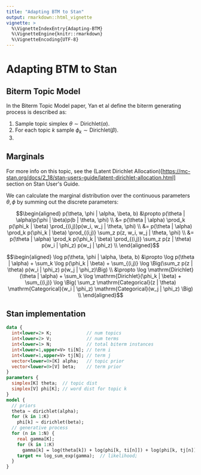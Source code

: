 ```yaml
---
title: "Adapting BTM to Stan"
output: rmarkdown::html_vignette
vignette: >
  %\VignetteIndexEntry{Adapting-BTM}
  %\VignetteEngine{knitr::rmarkdown}
  %\VignetteEncoding{UTF-8}
---
```


# Adapting BTM to Stan

## Biterm Topic Model

In the Biterm Topic Model paper, Yan et al define the biterm generating 
process is described as:

1. Sample topic simplex $\theta \sim \mathrm{Dirichlet}(\alpha)$.
2. For each topic $k$ sample $\phi_k \sim \mathrm{Dirichlet}(\beta)$.
3. 

## Marginals

For more info on this topic, see the 
(Latent Dirichlet Allocation)[https://mc-stan.org/docs/2_18/stan-users-guide/latent-dirichlet-allocation.html] 
section on Stan User's Guide.

We can calculate the marginal distribution over the continuous parameters 
$\theta, \phi$ by summing out the discrete parameters:

$$\begin{aligned}
p(\theta, \phi | \alpha, \beta, b) 
&\propto p(\theta | \alpha)p(\phi | \beta)p(b | \theta, \phi) \\
&= p(\theta | \alpha) \prod_k p(\phi_k | \beta) \prod_{(i,j)}p(w_i, w_j | \theta, \phi) \\ 
&= p(\theta | \alpha) \prod_k p(\phi_k | \beta) \prod_{(i,j)} \sum_z p(z, w_i, w_j | \theta, \phi) \\
&= p(\theta | \alpha) \prod_k p(\phi_k | \beta) \prod_{(i,j)} \sum_z p(z | \theta) p(w_i | \phi_z) p(w_j | \phi_z) \\
\end{aligned}$$

$$\begin{aligned}
\log p(\theta, \phi | \alpha, \beta, b) 
&\propto \log p(\theta | \alpha) + \sum_k \log p(\phi_k | \beta) + \sum_{(i,j)} \log \Big(\sum_z p(z | \theta) p(w_i | \phi_z) p(w_j | \phi_z)\Big) \\
&\propto 
\log \mathrm{Dirichlet}(\theta | \alpha) +
\sum_k \log \mathrm{Dirichlet}(\phi_k | \beta) + 
\sum_{(i,j)} \log \Big(
\sum_z \mathrm{Categorical}(z | \theta) 
\mathrm{Categorical}(w_i | \phi_z) \mathrm{Categorical}(w_j | \phi_z)
\Big) \\
\end{aligned}$$

## Stan implementation


```stan
data {
  int<lower=2> K;             // num topics
  int<lower=2> V;             // num terms
  int<lower=1> N;             // total biterm instances
  int<lower=1,upper=V> ti[N]; // term i
  int<lower=1,upper=V> tj[N]; // term j
  vector<lower=0>[K] alpha;   // topic prior
  vector<lower=0>[V] beta;    // term prior
}
parameters {
  simplex[K] theta;  // topic dist
  simplex[V] phi[K]; // word dist for topic k
}
model {
  // priors
  theta ~ dirichlet(alpha);
  for (k in 1:K)
    phi[k] ~ dirichlet(beta);
  // generative process
  for (n in 1:N) {
    real gamma[K];
    for (k in 1:K)
      gamma[k] = log(theta[k]) + log(phi[k, ti[n]]) + log(phi[k, tj[n]]);
    target += log_sum_exp(gamma);  // likelihood;
  }
}
```

